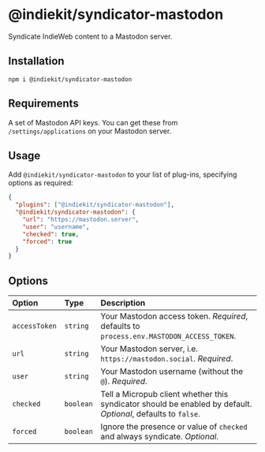 # @indiekit/syndicator-mastodon

Syndicate IndieWeb content to a Mastodon server.

## Installation

`npm i @indiekit/syndicator-mastodon`

## Requirements

A set of Mastodon API keys. You can get these from `/settings/applications` on your Mastodon server.

## Usage

Add `@indiekit/syndicator-mastodon` to your list of plug-ins, specifying options as required:

```json
{
  "plugins": ["@indiekit/syndicator-mastodon"],
  "@indiekit/syndicator-mastodon": {
    "url": "https://mastodon.server",
    "user": "username",
    "checked": true,
    "forced": true
  }
}
```

## Options

| Option        | Type      | Description                                                                                                   |
| :------------ | :-------- | :------------------------------------------------------------------------------------------------------------ |
| `accessToken` | `string`  | Your Mastodon access token. _Required_, defaults to `process.env.MASTODON_ACCESS_TOKEN`.                      |
| `url`         | `string`  | Your Mastodon server, i.e. `https://mastodon.social`. _Required_.                                             |
| `user`        | `string`  | Your Mastodon username (without the `@`). _Required_.                                                         |
| `checked`     | `boolean` | Tell a Micropub client whether this syndicator should be enabled by default. _Optional_, defaults to `false`. |
| `forced`      | `boolean` | Ignore the presence or value of `checked` and always syndicate. _Optional_.                                   |

